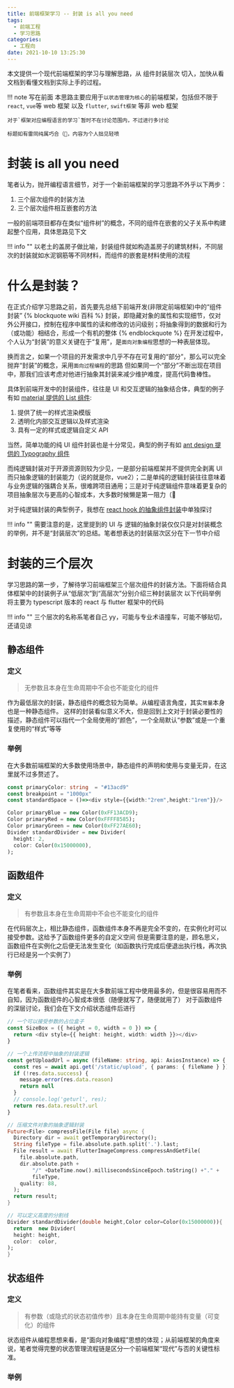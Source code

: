 ```yaml
---
title: 前端框架学习 -- 封装 is all you need
tags:
  - 前端工程
  - 学习思路
categories:
  - 工程向
date: 2021-10-10 13:25:30
---
```


本文提供一个现代前端框架的学习与理解思路，从 组件封装层次 切入，加快从看文档到看懂文档到实际上手的过程。 
<!-- more -->

!!! note 写在前面
    本思路主要应用于`以状态管理为核心`的前端框架，包括但不限于 `react`, `vue`等 web 框架 以及 `flutter`, `swift框架` 等非 web 框架

    对于`框架对应编程语言的学习`暂时不在讨论范围内，不过进行多讨论

    标题如有雷同纯属巧合（🐶，内容为个人拙见轻喷

# 封装 is all you need
笔者认为，抛开编程语言细节，对于一个新前端框架的学习思路不外乎以下两步：
1. 三个层次组件的封装方法
2. 三个层次组件相互嵌套的方法

一般的前端项目都存在类似“组件树”的概念，不同的组件在嵌套的父子关系中构建起整个应用，具体思路见下文

!!! info ""
    以老土的盖房子做比喻，封装组件就如构造盖房子的建筑材料，不同层次的封装就如水泥钢筋等不同材料，而组件的嵌套是材料使用的流程



# 什么是封装？
在正式介绍学习思路之前，首先要先总结下前端开发(非限定前端框架)中的“组件封装”
{% blockquote  wiki 百科 %}
封装，即隐藏对象的属性和实现细节，仅对外公开接口，控制在程序中属性的读和修改的访问级别；将抽象得到的数据和行为（或功能）相结合，形成一个有机的整体
{% endblockquote %}
在开发过程中，个人认为“封装”的意义关键在于“复用”，是`面向对象编程`思想的一种表层体现。

换而言之，如果一个项目的开发需求中几乎不存在可复用的“部分”，那么可以完全抛弃“封装”的概念，采用`面向过程编程`的思路
但如果同一个“部分”不断出现在项目中，那我们应该考虑对他进行抽象其封装来减少维护难度，提高代码鲁棒性。

具体到前端开发中的封装组件，往往是 UI 和交互逻辑的抽象结合体，典型的例子有如 [material 提供的 List 组件](https://material.io/components/lists): 
1. 提供了统一的样式渲染模版
2. 透明化内部交互逻辑以及样式渲染
3. 具有一定的样式或逻辑自定义 API

当然，简单功能的纯 UI 组件封装也是十分常见，典型的例子有如 [ant design 提供的 Typography 组件](https://ant.design/components/typography-cn/)

而纯逻辑封装对于开源资源则较为少见，一是部分前端框架并不提供完全剥离 UI 而只抽象逻辑的封装能力（说的就是你，vue2）；二是单纯的逻辑封装往往意味着与业务逻辑的强耦合关系，很难跨项目通用；三是对于纯逻辑组件意味着更复杂的项目抽象层次与更高的心智成本，大多数时候懒是第一阻力（🐶

对于纯逻辑封装的典型例子，我想在 [react hook 的抽象组件封装]()中单独探讨

!!! info ""
    需要注意的是，这里提到的 UI 与 逻辑的抽象封装仅仅只是对封装概念的举例，并不是“封装层次”的总结。笔者想表达的封装层次区分在下一节中介绍

# 封装的三个层次
学习思路的第一步，了解待学习前端框架三个层次组件的封装方法。下面将结合具体框架中的封装例子从“低层次”到“高层次”分别介绍三种封装层次
以下代码举例将主要为 typescript 版本的 react 与 flutter 框架中的代码

!!! info ""
    三个层次的名称系笔者自己 yy，可能与专业术语撞车，可能不够贴切，还请见谅

## 静态组件
### 定义
> 无参数且本身在生命周期中不会也不能变化的组件

作为最低层次的封装，静态组件的概念较为简单。从编程语言角度，其实`常量`本身也是一种静态组件。
这样的封装看似意义不大，但是回到上文对于封装必要性的描述，静态组件可以指代一个全局使用的“颜色”，一个全局默认“参数”或是一个重复使用的“样式”等等



### 举例 
在大多数前端框架的大多数使用场景中，静态组件的声明和使用与变量无异，在这里就不过多赘述了。

```typescript react
const primaryColor: string  = "#13acd9"  
const breakpoint = "1000px" 
const standardSpace = ()=><div style={{width:"2rem",height:"1rem"}}/>
```

```dart flutter 
Color primaryBlue = new Color(0xFF13ACD9);
Color primaryRed = new Color(0xFFFF8585);
Color primaryGreen = new Color(0xFF27AE60);
Divider standardDivider = new Divider(
  height: 2,
  color: Color(0x15000000),
);
```

## 函数组件
### 定义
> 有参数且本身在生命周期中不会也不能变化的组件

在代码层次上，相比静态组件，函数组件本身不再是完全不变的，在实例化时可以接受参数。这给予了函数组件更多的自定义空间
但是需要注意的是，顾名思义，函数组件在实例化之后便无法发生变化（如函数执行完成后便退出执行栈，再次执行已经是另一个实例了）


### 举例 

在笔者看来，函数组件其实是在大多数前端工程中使用最多的，但是很容易用而不自知，因为函数组件的心智成本很低（随便就写了，随便就用了）
对于函数组件的深层讨论，我们会在下文介绍状态组件后进行
```typescript react
// 一个可以接受参数的占位盒子
const SizeBox = ({ height = 0, width = 0 }) => {
  return <div style={{ height: height, width: width }}></div>
}

// 一个上传流程中抽象的封装逻辑
const getUploadUrl = async (fileName: string, api: AxiosInstance) => {
  const res = await api.get('/static/upload', { params: { fileName } })
  if (!res.data.success) {
    message.error(res.data.reason)
    return null
  }
  // console.log('geturl', res);
  return res.data.result?.url
}
```

```dart flutter 
// 压缩文件对象的抽象逻辑封装
Future<File> compressFile(File file) async {
  Directory dir = await getTemporaryDirectory();
  String fileType = file.absolute.path.split('.').last;
  File result = await FlutterImageCompress.compressAndGetFile(
    file.absolute.path,
    dir.absolute.path +
        "/" +DateTime.now().millisecondsSinceEpoch.toString() +"." +
        fileType,
    quality: 88,
  );
  return result;
}

// 可以定义高度的分割线
Divider standardDivider(double height,Color color=Color(0x15000000)){
  return  new Divider(
  height: height,
  color:  color,
);
} 

```

## 状态组件
### 定义
> 有参数（或隐式的状态初值传参）且本身在生命周期中能持有变量（可变化）的组件

状态组件从编程思想来看，是“面向对象编程”思想的体现；从前端框架的角度来说，笔者觉得完整的状态管理流程链是区分一个前端框架“现代”与否的关键性标准。
### 举例
